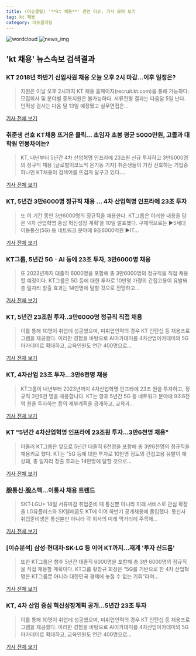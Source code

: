```yaml
---
title: (이슈클립) '**kt 채용**' 관련 이슈, 기사 모아 보기
tag: kt 채용
category: 이슈클리핑
---
```

![wordcloud](https://s3.ap-northeast-2.amazonaws.com/lyrics101-wordcloud/2018-09-11-1536618953.png)
![news_img](https://user-images.githubusercontent.com/42597476/44507050-1206f400-a6e4-11e8-8d98-7ffbfebb353f.png)
## **'**kt 채용**'** 뉴스속보 검색결과
### KT 2018년 하반기 신입사원 채용 오늘 오후 2시 마감...이후 일정은?

>지원은 이날 오후 2시까지 KT 채용 홈페이지(recruit.kt.com)을 통해 가능하다. 모집회사 및 분야별 중복지원은 불가능하다. 서류전형 결과는 다음달 5일 난다. 인적성 검사는 다음 달 13일 예정됐고 실무면접은...

<a href="http://www.kookje.co.kr/news2011/asp/newsbody.asp?code=0200&key=20180911.99099004147" target="_blank">기사 전체 보기</a>

### 취준생 선호 KT채용 뜨거운 클릭... 초임자 초봉 평균 5000만원, 고졸과 대학원 연봉차이는?

>KT, 내년부터 5년간 4차 산업혁명 인프라에 23조원 신규 투자하고 3만6000명의 정규직 채용 [글로벌이코노믹 온기동 기자] 취준생들이 가장 선호하는 기업중 하나인 KT채용이 검색어를 뜨겁게 달구고 있다....

<a href="http://www.g-enews.com/ko-kr/news/article/news_all/2018091106373619554e4869c120_1/article.html" target="_blank">기사 전체 보기</a>

### KT, 5년간 3만6000명 정규직 채용 … 4차 산업혁명 인프라에 23조 투자

>또 이 기간 동안 3만6000명의 정규직을 채용한다. KT그룹은 이러한 내용을 담은 ‘4차 산업혁명 중심 혁신성장 계획’을 10일 발표했다. 구체적으로는 ▶5세대 이동통신(5G) 등 네트워크 분야에 9조6000억원 ▶IT...

<a href="http://news.joins.com/article/olink/22551327" target="_blank">기사 전체 보기</a>

### KT그룹, 5년간 5GㆍAI 등에 23조 투자, 3만6000명 채용

>또 2023년까지 대졸직 6000명을 포함해 총 3만6000명의 정규직을 직접 채용할 예정이다. KT그룹은 5G 등에 대한 투자로 10만명 가량의 간접고용이 유발돼 총 일자리 창출 효과는 14만명에 달할 것으로 전망하고...

<a href="http://news.heraldcorp.com/view.php?ud=20180910000105" target="_blank">기사 전체 보기</a>

### KT, 5년간 23조원 투자..3만6000명 정규직 직접 채용

>이를 통해 10명이 취업에 성공했으며, 미취업인력의 경우 KT 인턴십 등 채용프로그램을 제공했다. 이러한 경험을 바탕으로 AI아카데미를 4차산업아카데미와 5G아카데미로 확대하고, 교육인원도 연간 400명으로...

<a href="http://www.breaknews.com/sub_read.html?uid=600171&section=sc3" target="_blank">기사 전체 보기</a>

### KT, 4차산업 23조 투자…3만6천명 채용

>KT그룹이 내년부터 2023년까지 4차산업혁명 인프라에 23조 원을 투자하고, 정규직 3만6천 명을 채용합니다. KT는 향후 5년간 5G 등 네트워크 분야에 9조6천억 원을 투자하는 등의 세부계획을 공개하고, 교육과...

<a href="http://sbscnbc.sbs.co.kr/read.jsp?pmArticleId=10000914459" target="_blank">기사 전체 보기</a>

### KT "5년간 4차산업혁명 인프라에 23조원 투자…3만6천명 채용"

>아울러 KT그룹은 앞으로 5년간 대졸직 6천명을 포함해 총 3만6천명의 정규직을 채용키로 했다. KT는 "5G 등에 대한 투자로 10만명 정도의 간접고용 유발이 예상돼, 총 일자리 창출 효과는 14만명에 달할 것으로...

<a href="http://app.yonhapnews.co.kr/YNA/Basic/SNS/r.aspx?c=AKR20180910034500017&did=1195m" target="_blank">기사 전체 보기</a>

### 脫통신·脫스펙…이통사 채용 트렌드

>SKT·LGU+ 14일 서류마감 취업준비 때 통신뿐 아니라 미래 서비스로 관심 확장을 LG유플러스와 SK텔레콤도 KT에 이어 하반기 공개채용에 돌입했다. 통신사 취업준비생은 통신뿐만 아니라 각 회사의 미래 먹거리에 주목해...

<a href="http://news.mk.co.kr/newsRead.php?year=2018&no=570618" target="_blank">기사 전체 보기</a>

### [이슈분석] 삼성·현대차·SK·LG 등 이어 KT까지…재계 '투자 신드롬'

>또한 KT그룹은 향후 5년간 대졸직 6000명을 포함해 총 3만 6000명의 정규직을 직접 채용할 계획이다. KT그룹 황창규 회장은 “5G를 기반으로 한 4차 산업혁명은 KT그룹뿐 아니라 대한민국 경제에 놓칠 수 없는 기회”라며...

<a href="http://www.viva100.com/main/view.php?key=20180910010003322" target="_blank">기사 전체 보기</a>

### KT, 4차 산업 중심 혁신성장계획 공개…5년간 23조 투자

>이를 통해 10명이 취업에 성공했으며, 미취업인력의 경우 KT 인턴십 등 채용프로그램을 제공했다. 이러한 경험을 바탕으로 AI아카데미를 4차산업아카데미와 5G아카데미로 확대하고, 교육인원도 연간 400명으로...

<a href="http://www.datanet.co.kr/news/articleView.html?idxno=126304" target="_blank">기사 전체 보기</a>


